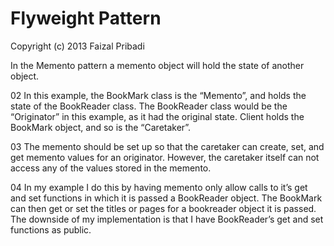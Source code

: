 # Flyweight Pattern

Copyright (c) 2013 Faizal Pribadi

In the Memento pattern a memento object will hold the state of another object.

02
In this example, the BookMark class is the “Memento”, and holds the state of the BookReader class. The BookReader class would be the “Originator” in this example, as it had the original state. Client holds the BookMark object, and so is the “Caretaker”.

03
The memento should be set up so that the caretaker can create, set, and get memento values for an originator. However, the caretaker itself can not access any of the values stored in the memento.

04
In my example I do this by having memento only allow calls to it’s get and set functions in which it is passed a BookReader object. The BookMark can then get or set the titles or pages for a bookreader object it is passed. The downside of my implementation is that I have BookReader’s get and set functions as public.